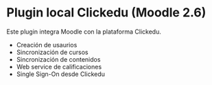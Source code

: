 Plugin local Clickedu (Moodle 2.6)
==================================

Este plugin integra Moodle con la plataforma Clickedu.

- Creación de usaurios
- Sincronización de cursos
- Sincronización de contenidos
- Web service de calificaciones
- Single Sign-On desde Clickedu
